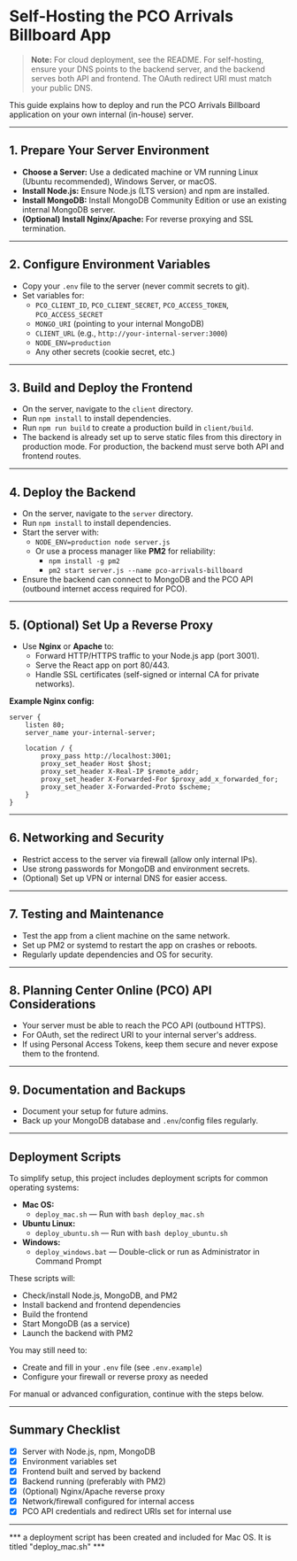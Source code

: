 # Self-Hosting the PCO Arrivals Billboard App

> **Note:** For cloud deployment, see the README. For self-hosting, ensure your DNS points to the backend server, and the backend serves both API and frontend. The OAuth redirect URI must match your public DNS.

This guide explains how to deploy and run the PCO Arrivals Billboard application on your own internal (in-house) server.

---

## 1. Prepare Your Server Environment

- **Choose a Server:** Use a dedicated machine or VM running Linux (Ubuntu recommended), Windows Server, or macOS.
- **Install Node.js:** Ensure Node.js (LTS version) and npm are installed.
- **Install MongoDB:** Install MongoDB Community Edition or use an existing internal MongoDB server.
- **(Optional) Install Nginx/Apache:** For reverse proxying and SSL termination.

---

## 2. Configure Environment Variables

- Copy your `.env` file to the server (never commit secrets to git).
- Set variables for:
  - `PCO_CLIENT_ID`, `PCO_CLIENT_SECRET`, `PCO_ACCESS_TOKEN`, `PCO_ACCESS_SECRET`
  - `MONGO_URI` (pointing to your internal MongoDB)
  - `CLIENT_URL` (e.g., `http://your-internal-server:3000`)
  - `NODE_ENV=production`
  - Any other secrets (cookie secret, etc.)

---

## 3. Build and Deploy the Frontend

- On the server, navigate to the `client` directory.
- Run `npm install` to install dependencies.
- Run `npm run build` to create a production build in `client/build`.
- The backend is already set up to serve static files from this directory in production mode. For production, the backend must serve both API and frontend routes.

---

## 4. Deploy the Backend

- On the server, navigate to the `server` directory.
- Run `npm install` to install dependencies.
- Start the server with:
  - `NODE_ENV=production node server.js`
  - Or use a process manager like **PM2** for reliability:
    - `npm install -g pm2`
    - `pm2 start server.js --name pco-arrivals-billboard`
- Ensure the backend can connect to MongoDB and the PCO API (outbound internet access required for PCO).

---

## 5. (Optional) Set Up a Reverse Proxy

- Use **Nginx** or **Apache** to:
  - Forward HTTP/HTTPS traffic to your Node.js app (port 3001).
  - Serve the React app on port 80/443.
  - Handle SSL certificates (self-signed or internal CA for private networks).

**Example Nginx config:**
```nginx
server {
    listen 80;
    server_name your-internal-server;

    location / {
        proxy_pass http://localhost:3001;
        proxy_set_header Host $host;
        proxy_set_header X-Real-IP $remote_addr;
        proxy_set_header X-Forwarded-For $proxy_add_x_forwarded_for;
        proxy_set_header X-Forwarded-Proto $scheme;
    }
}
```

---

## 6. Networking and Security

- Restrict access to the server via firewall (allow only internal IPs).
- Use strong passwords for MongoDB and environment secrets.
- (Optional) Set up VPN or internal DNS for easier access.

---

## 7. Testing and Maintenance

- Test the app from a client machine on the same network.
- Set up PM2 or systemd to restart the app on crashes or reboots.
- Regularly update dependencies and OS for security.

---

## 8. Planning Center Online (PCO) API Considerations

- Your server must be able to reach the PCO API (outbound HTTPS).
- For OAuth, set the redirect URI to your internal server's address.
- If using Personal Access Tokens, keep them secure and never expose them to the frontend.

---

## 9. Documentation and Backups

- Document your setup for future admins.
- Back up your MongoDB database and `.env`/config files regularly.

---

## Deployment Scripts

To simplify setup, this project includes deployment scripts for common operating systems:

- **Mac OS:**
  - `deploy_mac.sh` — Run with `bash deploy_mac.sh`
- **Ubuntu Linux:**
  - `deploy_ubuntu.sh` — Run with `bash deploy_ubuntu.sh`
- **Windows:**
  - `deploy_windows.bat` — Double-click or run as Administrator in Command Prompt

These scripts will:
- Check/install Node.js, MongoDB, and PM2
- Install backend and frontend dependencies
- Build the frontend
- Start MongoDB (as a service)
- Launch the backend with PM2

You may still need to:
- Create and fill in your `.env` file (see `.env.example`)
- Configure your firewall or reverse proxy as needed

For manual or advanced configuration, continue with the steps below.

---

## Summary Checklist

- [x] Server with Node.js, npm, MongoDB
- [x] Environment variables set
- [x] Frontend built and served by backend
- [x] Backend running (preferably with PM2)
- [x] (Optional) Nginx/Apache reverse proxy
- [x] Network/firewall configured for internal access
- [x] PCO API credentials and redirect URIs set for internal use

---

*** a deployment script has been created and included for Mac OS. It is titled "deploy_mac.sh" ***